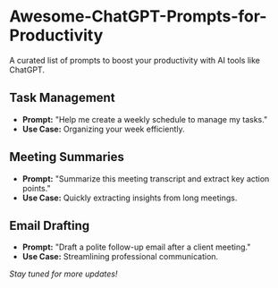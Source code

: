 # Awesome-ChatGPT-Prompts-for-Productivity

A curated list of prompts to boost your productivity with AI tools like ChatGPT.

## Task Management
- **Prompt:** "Help me create a weekly schedule to manage my tasks."
- **Use Case:** Organizing your week efficiently.

## Meeting Summaries
- **Prompt:** "Summarize this meeting transcript and extract key action points."
- **Use Case:** Quickly extracting insights from long meetings.

## Email Drafting
- **Prompt:** "Draft a polite follow-up email after a client meeting."
- **Use Case:** Streamlining professional communication.

*Stay tuned for more updates!*

